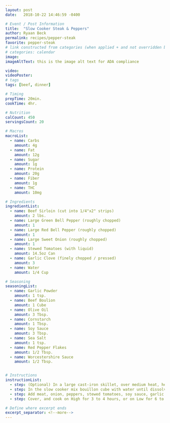 ```yaml
---
layout: post
date:   2018-10-22 14:46:59 -0400

# Event / Post Information
title:  "Slow Cooker Steak & Peppers"
author: Ryaan Beck
permalink: recipes/pepper-steak
favorite: pepper-steak
# link constructed from categories (when applied + and not overridden by permalink)
# categories: calendar
image:
imageAltText: this is the image alt text for ADA compliance

video:
videoPoster:
# tags
tags: [beef, dinner]

# Timing
prepTime: 20min.
cookTime: 4hr.

# Nutrition
calCount: 450
servingsCount: 20

# Macros
macroList:
  - name: Carbs
    amount: 4g
  - name: Fat
    amount: 12g
  - name: Sugar
    amount: 1g
  - name: Protein
    amount: 20g
  - name: Fiber
    amount: 1g
  - name: THC
    amount: 10mg

# Ingredients
ingredientList:
  - name: Beef Sirloin (cut into 1/4"x2" strips)
    amount: 2 lbs.
  - name: Large Green Bell Pepper (roughly chopped)
    amount: 1
  - name: Large Red Bell Pepper (roughly chopped)
    amount: 1
  - name: Large Sweet Onion (roughly chopped)
    amount: 1
  - name: Stewed Tomatoes (with liquid)
    amount: 14.5oz Can
  - name: Garlic Clove (finely chopped / pressed)
    amount: 3
  - name: Water
    amount: 1/4 Cup

# Seasoning
seasoningList:
  - name: Garlic Powder
    amount: 1 tsp.
  - name: Beef Boulion
    amount: 1 Cube
  - name: Olive Oil
    amount: 3 Tbsp.
  - name: Cornstarch
    amount: 1 Tbsp.
  - name: Soy Sauce
    amount: 3 Tbsp.
  - name: Sea Salt
    amount: 1 tsp.
  - name: Red Pepper Flakes
    amount: 1/2 Tbsp.
  - name: Worcestershire Sauce
    amount: 1/2 Tbsp.


# Instructions
instructionList:
  - step: (Optional) In a large cast-iron skillet, over medium heat, heat the oil and sear the beef strips until brown on the outside.
  - step: In the slow cooker mix bouillon cube with water until dissolved, then mix in cornstarch until dissolved.
  - step: Add meat, onion, peppers, stewed tomatoes, soy sauce, garlic and remaining ingredients / seasonings.
  - step: Cover, and cook on High for 3 to 4 hours, or on Low for 6 to 8 hours.

# Define where excerpt ends
excerpt_separator: <!--more-->
---
```

